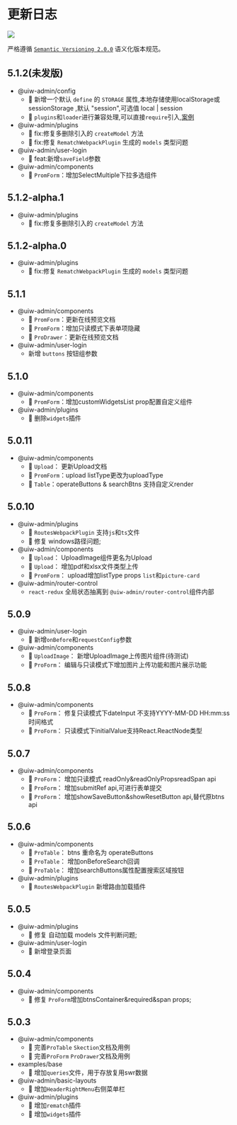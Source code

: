 # 更新日志

[![](https://img.shields.io/github/release/uiwjs/uiw-admin.svg)](https://github.com/uiwjs/uiw-admin/releases)

严格遵循 [`Semantic Versioning 2.0.0`](http://semver.org/lang/zh-CN/) 语义化版本规范。

## 5.1.2(未发版)

- @uiw-admin/config
  - 🌟 新增一个默认 `define` 的 `STORAGE` 属性,本地存储使用localStorage或sessionStorage ,默认 "session",可选值  local | session
  - 🌟 `plugins`和`loader`进行兼容处理,可以直接`require`引入,[案例](https://uiwjs.github.io/uiw-admin/#/config)
- @uiw-admin/plugins 
  - 🐞 fix:修复多删除引入的 `createModel` 方法
  - 🐞 fix:修复 `RematchWebpackPlugin` 生成的 `models` 类型问题
- @uiw-admin/user-login 
  - 🌟 feat:新增`saveField`参数
- @uiw-admin/components
  - 🌟 `PromForm`：增加SelectMultiple下拉多选组件
  
## 5.1.2-alpha.1

- @uiw-admin/plugins 
  - 🐞 fix:修复多删除引入的 `createModel` 方法

## 5.1.2-alpha.0

- @uiw-admin/plugins 
  - 🐞 fix:修复 `RematchWebpackPlugin` 生成的 `models` 类型问题

## 5.1.1

- @uiw-admin/components
  - 🌟 `PromForm`：更新在线预览文档
  - 🌟 `PromForm`：增加只读模式下表单项隐藏
  - 🌟 `ProDrawer`：更新在线预览文档
- @uiw-admin/user-login
  - 新增 `buttons` 按钮组参数 

## 5.1.0

- @uiw-admin/components
  - 🌟 `PromForm`：增加customWidgetsList prop配置自定义组件
- @uiw-admin/plugins
  - 🌟 删除`widgets`插件

## 5.0.11

- @uiw-admin/components
  - 🌟 `Upload`： 更新Upload文档
  - 🌟 `PromForm`：upload listType更改为uploadType
  - 🌟 `Table`：operateButtons & searchBtns 支持自定义render
  
## 5.0.10

- @uiw-admin/plugins
  - 🌟 `RoutesWebpackPlugin` 支持`js`和`ts`文件
  - 🐞 修复 windows路径问题;
- @uiw-admin/components
  - 🌟 `Upload`： UploadImage组件更名为Upload
  - 🌟 `Upload`： 增加pdf和xlsx文件类型上传
  - 🌟 `PromForm`： upload增加listType props `list`和`picture-card`
- @uiw-admin/router-control
  - `react-redux` 全局状态抽离到 `@uiw-admin/router-control`组件内部

## 5.0.9

- @uiw-admin/user-login
  - 🌟 新增`onBefore`和`requestConfig`参数
- @uiw-admin/components
  - 🌟 `UploadImage`：  新增UploadImage上传图片组件(待测试)
  - 🌟 `ProForm`：  编辑与只读模式下增加图片上传功能和图片展示功能

## 5.0.8

- @uiw-admin/components
  - 🌟 `ProForm`：  修复只读模式下dateInput 不支持YYYY-MM-DD HH:mm:ss时间格式 
  - 🌟 `ProForm`：  只读模式下initialValue支持React.ReactNode类型

## 5.0.7

- @uiw-admin/components
  - 🌟 `ProForm`：  增加只读模式 readOnly&readOnlyPropsreadSpan api 
  - 🌟 `ProForm`：  增加submitRef api,可进行表单提交
  - 🌟 `ProForm`：  增加showSaveButton&showResetButton api,替代原btns api

## 5.0.6

- @uiw-admin/components
  - 🌟 `ProTable`： btns 重命名为 operateButtons
  - 🌟 `ProTable`： 增加onBeforeSearch回调
  - 🌟 `ProTable`： 增加searchButtons属性配置搜索区域按钮
- @uiw-admin/plugins
  - 🌟 `RoutesWebpackPlugin` 新增路由加载插件
  
## 5.0.5

- @uiw-admin/plugins
  - 🐞 修复 自动加载 models 文件判断问题;
- @uiw-admin/user-login
  - 🌟 新增登录页面

## 5.0.4

- @uiw-admin/components
  - 🐞 修复 `ProForm`增加btnsContainer&required&span props;

## 5.0.3

- @uiw-admin/components
  - 🌟 完善`ProTable` `Skection`文档及用例
  - 🌟 完善`ProForm` `ProDrawer`文档及用例
- examples/base
  - 🌟 增加`queries`文件，用于存放复用swr数据
- @uiw-admin/basic-layouts
  - 🌟 增加`HeaderRightMenu`右侧菜单栏
- @uiw-admin/plugins
  - 🌟 增加`rematch`插件
  - 🌟 增加`widgets`插件
